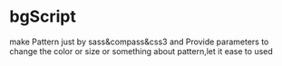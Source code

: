 bgScript
========

make Pattern just by sass&amp;compass&amp;css3 and Provide parameters to change the color or size or something about pattern,let it ease to used 
